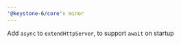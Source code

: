 ```yaml
---
'@keystone-6/core': minor
---
```


Add `async` to `extendHttpServer`, to support `await` on startup
